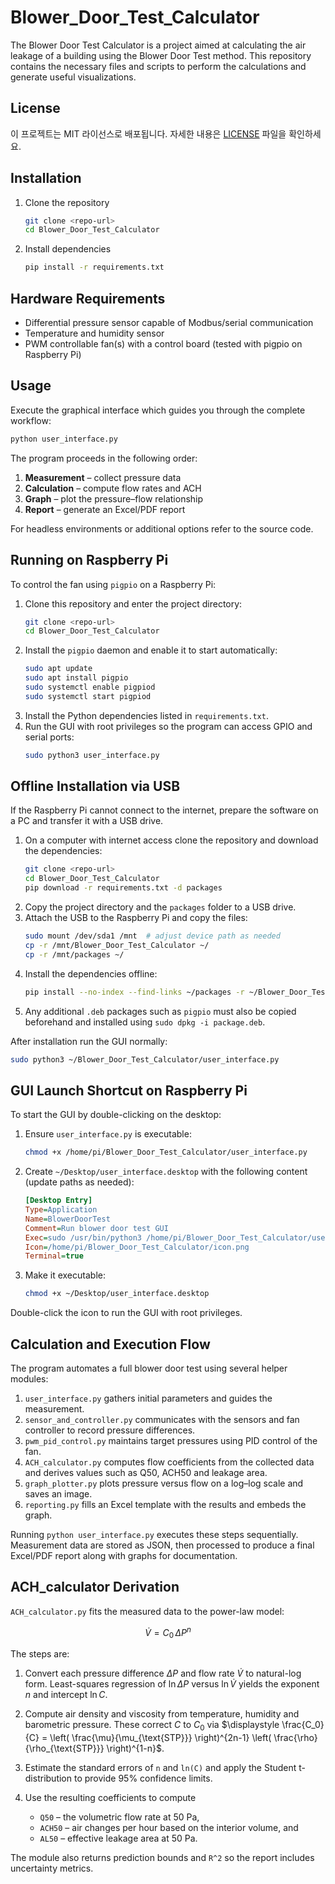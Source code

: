 # Blower_Door_Test_Calculator

The Blower Door Test Calculator is a project aimed at calculating the air leakage of a building using the Blower Door Test method. This repository contains the necessary files and scripts to perform the calculations and generate useful visualizations.

## License

이 프로젝트는 MIT 라이선스로 배포됩니다. 자세한 내용은 [LICENSE](LICENSE) 파일을 확인하세요.

## Installation

1. Clone the repository
   ```bash
   git clone <repo-url>
   cd Blower_Door_Test_Calculator
   ```
2. Install dependencies
   ```bash
   pip install -r requirements.txt
   ```

## Hardware Requirements
- Differential pressure sensor capable of Modbus/serial communication
- Temperature and humidity sensor
- PWM controllable fan(s) with a control board (tested with pigpio on Raspberry Pi)

## Usage
Execute the graphical interface which guides you through the complete workflow:
```bash
python user_interface.py
```
The program proceeds in the following order:
1. **Measurement** – collect pressure data
2. **Calculation** – compute flow rates and ACH
3. **Graph** – plot the pressure–flow relationship
4. **Report** – generate an Excel/PDF report

For headless environments or additional options refer to the source code.

## Running on Raspberry Pi
To control the fan using `pigpio` on a Raspberry Pi:

1. Clone this repository and enter the project directory:
   ```bash
   git clone <repo-url>
   cd Blower_Door_Test_Calculator
   ```
2. Install the `pigpio` daemon and enable it to start automatically:
   ```bash
   sudo apt update
   sudo apt install pigpio
   sudo systemctl enable pigpiod
   sudo systemctl start pigpiod
   ```
3. Install the Python dependencies listed in `requirements.txt`.
4. Run the GUI with root privileges so the program can access GPIO and serial ports:
   ```bash
   sudo python3 user_interface.py
   ```

## Offline Installation via USB
If the Raspberry Pi cannot connect to the internet, prepare the software on a PC and transfer it with a USB drive.

1. On a computer with internet access clone the repository and download the dependencies:
   ```bash
   git clone <repo-url>
   cd Blower_Door_Test_Calculator
   pip download -r requirements.txt -d packages
   ```
2. Copy the project directory and the `packages` folder to a USB drive.
3. Attach the USB to the Raspberry Pi and copy the files:
   ```bash
   sudo mount /dev/sda1 /mnt  # adjust device path as needed
   cp -r /mnt/Blower_Door_Test_Calculator ~/
   cp -r /mnt/packages ~/
   ```
4. Install the dependencies offline:
   ```bash
   pip install --no-index --find-links ~/packages -r ~/Blower_Door_Test_Calculator/requirements.txt
   ```
5. Any additional `.deb` packages such as `pigpio` must also be copied beforehand and installed using `sudo dpkg -i package.deb`.

After installation run the GUI normally:
```bash
sudo python3 ~/Blower_Door_Test_Calculator/user_interface.py
```

## GUI Launch Shortcut on Raspberry Pi
To start the GUI by double-clicking on the desktop:

1. Ensure `user_interface.py` is executable:
   ```bash
   chmod +x /home/pi/Blower_Door_Test_Calculator/user_interface.py
   ```
2. Create `~/Desktop/user_interface.desktop` with the following content (update paths as needed):
   ```ini
   [Desktop Entry]
   Type=Application
   Name=BlowerDoorTest
   Comment=Run blower door test GUI
   Exec=sudo /usr/bin/python3 /home/pi/Blower_Door_Test_Calculator/user_interface.py
   Icon=/home/pi/Blower_Door_Test_Calculator/icon.png
   Terminal=true
   ```
3. Make it executable:
   ```bash
   chmod +x ~/Desktop/user_interface.desktop
   ```
Double-click the icon to run the GUI with root privileges.


## Calculation and Execution Flow
The program automates a full blower door test using several helper modules:

1. `user_interface.py` gathers initial parameters and guides the measurement.
2. `sensor_and_controller.py` communicates with the sensors and fan controller to record pressure differences.
3. `pwm_pid_control.py` maintains target pressures using PID control of the fan.
4. `ACH_calculator.py` computes flow coefficients from the collected data and derives values such as Q50, ACH50 and leakage area.
5. `graph_plotter.py` plots pressure versus flow on a log–log scale and saves an image.
6. `reporting.py` fills an Excel template with the results and embeds the graph.

Running `python user_interface.py` executes these steps sequentially. Measurement data are stored as JSON, then processed to produce a final Excel/PDF report along with graphs for documentation.


## ACH_calculator Derivation
`ACH_calculator.py` fits the measured data to the power-law model:

$$
\dot{V} = C_0\,\Delta P^n
$$

The steps are:
1. Convert each pressure difference $\Delta P$ and flow rate $\dot{V}$ to natural-log form. Least-squares regression of $\ln\Delta P$ versus $\ln\dot{V}$ yields the exponent $n$ and intercept $\ln C$.
2. Compute air density and viscosity from temperature, humidity and barometric pressure. These correct $C$ to $C_0$ via
   $\displaystyle \frac{C_0}{C} = \left( \frac{\mu}{\mu_{\text{STP}}} \right)^{2n-1} \left( \frac{\rho}{\rho_{\text{STP}}} \right)^{1-n}$.

3. Estimate the standard errors of `n` and `ln(C)` and apply the Student t-distribution to provide 95% confidence limits.
4. Use the resulting coefficients to compute
   * `Q50` – the volumetric flow rate at 50 Pa,
   * `ACH50` – air changes per hour based on the interior volume, and
   * `AL50` – effective leakage area at 50 Pa.

The module also returns prediction bounds and `R^2` so the report includes uncertainty metrics.
